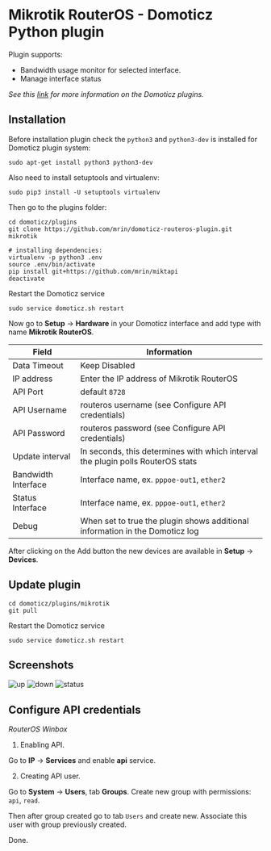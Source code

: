 # Mikrotik RouterOS - Domoticz Python plugin

Plugin supports:
* Bandwidth usage monitor for selected interface.
* Manage interface status

*See this [link](https://www.domoticz.com/wiki/Using_Python_plugins) for more information on the Domoticz plugins.*

## Installation

Before installation plugin check the `python3` and `python3-dev` is installed for Domoticz plugin system:

```sudo apt-get install python3 python3-dev```

Also need to install setuptools and virtualenv:

```sudo pip3 install -U setuptools virtualenv```

Then go to the plugins folder:
```
cd domoticz/plugins
git clone https://github.com/mrin/domoticz-routeros-plugin.git mikrotik

# installing dependencies:
virtualenv -p python3 .env
source .env/bin/activate
pip install git+https://github.com/mrin/miktapi
deactivate
```

Restart the Domoticz service
```
sudo service domoticz.sh restart
```

Now go to **Setup** -> **Hardware** in your Domoticz interface and add type with name **Mikrotik RouterOS**.

| Field | Information|
| ----- | ---------- |
| Data Timeout | Keep Disabled |
| IP address | Enter the IP address of Mikrotik RouterOS |
| API Port | default ```8728``` |
| API Username | routeros username (see Configure API credentials) |
| API Password | routeros password (see Configure API credentials) |
| Update interval | In seconds, this determines with which interval the plugin polls RouterOS stats |
| Bandwidth Interface | Interface name, ex. ```pppoe-out1```, ```ether2``` |
| Status Interface | Interface name, ex. ```pppoe-out1```, ```ether2``` |
| Debug | When set to true the plugin shows additional information in the Domoticz log |

After clicking on the Add button the new devices are available in **Setup** -> **Devices**.

## Update plugin

```
cd domoticz/plugins/mikrotik
git pull
```

Restart the Domoticz service
```
sudo service domoticz.sh restart
```

## Screenshots

![up](https://user-images.githubusercontent.com/93999/29917940-36cd4d54-8e4c-11e7-835f-9638d0171809.png)
![down](https://user-images.githubusercontent.com/93999/29917941-36d48240-8e4c-11e7-9a45-6d241c687753.png)
![status](https://user-images.githubusercontent.com/93999/33553637-9a16eed4-d90a-11e7-93f1-58e5411dc191.png)

## Configure API credentials

*RouterOS Winbox*

1. Enabling API.

Go to **IP** -> **Services** and enable **api** service.

2. Creating API user. 

Go to **System** -> **Users**, tab **Groups**. Create new group with permissions: ```api```, ```read```.

Then after group created go to tab ```Users``` and create new. Associate this user with group previously created.

Done.

